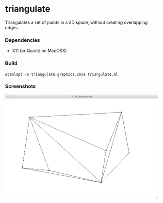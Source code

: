 # triangulate

Triangulates a set of points in a 2D space, without creating overlapping edges.

### Dependencies

- X11 (or Quartz on MacOSX)

### Build

`ocamlopt -o triangulate graphics.cmxa triangulate.ml`

### Screenshots
![alt tag](https://github.com/robbassi/triangulate/blob/master/screenshots/screen1.png)
